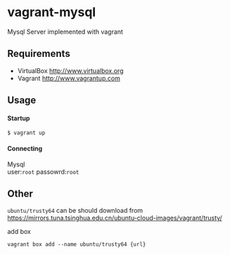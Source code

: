 # vagrant-mysql

Mysql Server implemented with vagrant

Requirements
------------
* VirtualBox <http://www.virtualbox.org>
* Vagrant <http://www.vagrantup.com>

Usage
-----
#### Startup

```
$ vagrant up
```
#### Connecting
Mysql   
user:`root` passowrd:`root`

Other
-----
`ubuntu/trusty64` can be should download from https://mirrors.tuna.tsinghua.edu.cn/ubuntu-cloud-images/vagrant/trusty/  

add box 
```
vagrant box add --name ubuntu/trusty64 {url}
```
